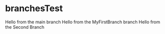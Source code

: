 # branchesTest

Hello from the main branch
Hello from the MyFirstBranch branch
Hello from the Second Branch